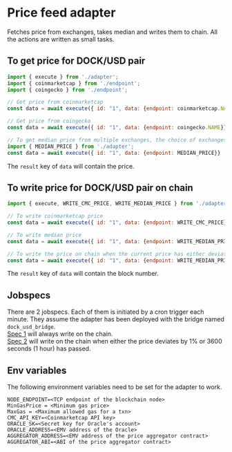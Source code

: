 # Price feed adapter

Fetches price from exchanges, takes median and writes them to chain. All the actions are written as small tasks.

## To get price for DOCK/USD pair

```js
import { execute } from './adapter';
import { coinmarketcap } from './endpoint';
import { coingecko } from './endpoint';

// Get price from coinmarketcap
const data = await execute({ id: "1", data: {endpoint: coinmarketcap.NAME}}  as AdapterRequest );

// Get price from coingecko
const data = await execute({ id: "1", data: {endpoint: coingecko.NAME}}  as AdapterRequest );

// To get median price from multiple exchanges, the choice of exchanges is hardcoded in code
import { MEDIAN_PRICE } from './adapter';
const data = await execute({ id: "1", data: {endpoint: MEDIAN_PRICE}}  as AdapterRequest );
```

The `result` key of `data` will contain the price.


## To write price for DOCK/USD pair on chain

```js
import { execute, WRITE_CMC_PRICE, WRITE_MEDIAN_PRICE } from './adapter';

// To write coinmarketcap price
const data = await execute({ id: "1", data: {endpoint: WRITE_CMC_PRICE}}  as AdapterRequest );

// To write median price
const data = await execute({ id: "1", data: {endpoint: WRITE_MEDIAN_PRICE}}  as AdapterRequest );

// To write the price on chain when the current price has either deviated by 5% or is stale by 30 seconds
const data = await execute({ id: "1", data: {endpoint: WRITE_MEDIAN_PRICE, thresholdPct: 5, idleTime: 30}}  as AdapterRequest );
```

The `result` key of `data` will contain the block number.


## Jobspecs

There are 2 jobspecs. Each of them is initiated by a cron trigger each minute. They assume the adapter has been deployed with the bridge named `dock_usd_bridge`.  
[Spec 1](price-feed-job-spec-1.json) will always write on the chain.  
[Spec 2](price-feed-job-spec-1.json) will write on the chain when either the price deviates by 1% or 3600 seconds (1 hour) has passed.


## Env variables
The following environment variables need to be set for the adapter to work.

```
NODE_ENDPOINT=<TCP endpoint of the blockchain node>
MinGasPrice = <Minimum gas price>
MaxGas = <Maximum allowed gas for a txn>
CMC_API_KEY=<Coinmarketcap API key>
ORACLE_SK=<Secret key for Oracle's account>
ORACLE_ADDRESS=<EMV address of the Oracle>
AGGREGATOR_ADDRESS=<EMV address of the price aggregator contract>
AGGREGATOR_ABI=<ABI of the price aggregator contract>
```

